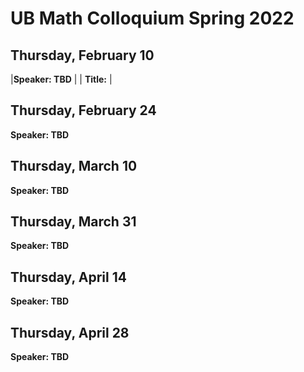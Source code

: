 # UB Math Colloquium Spring 2022


## Thursday, February 10

|**Speaker: TBD** |
| **Title:** |

## Thursday, February 24

**Speaker: TBD**

## Thursday, March 10

**Speaker: TBD**

## Thursday, March 31

**Speaker: TBD**

## Thursday, April 14

**Speaker: TBD**

## Thursday, April 28

**Speaker: TBD**
